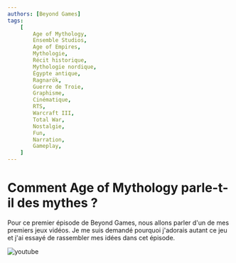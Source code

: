 ```yaml
---
authors: [Beyond Games]
tags:
    [
        Age of Mythology,
        Ensemble Studios,
        Age of Empires,
        Mythologie,
        Récit historique,
        Mythologie nordique,
        Égypte antique,
        Ragnarök,
        Guerre de Troie,
        Graphisme,
        Cinématique,
        RTS,
        Warcraft III,
        Total War,
        Nostalgie,
        Fun,
        Narration,
        Gameplay,
    ]
---
```


# Comment Age of Mythology parle-t-il des mythes ?

Pour ce premier épisode de Beyond Games, nous allons parler d'un de mes premiers jeux vidéos. Je me suis demandé pourquoi j'adorais autant ce jeu et j'ai essayé de rassembler mes idées dans cet épisode.

![youtube](https://www.youtube.com/watch?v=q4zlU7-kOaY)
